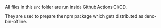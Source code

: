 All files in this `src` folder are run inside Github Actions CI/CD.

They are used to prepare the npm package which gets distributed as deno-bin-offline.
